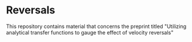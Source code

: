 # Reversals

This repository contains material that concerns the preprint titled "Utilizing analytical transfer functions to gauge the effect of velocity reversals"
